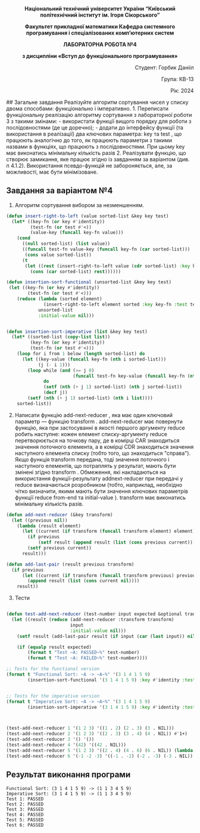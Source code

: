 <p align="center"><b>Національний технічний університет України “Київський політехнічний інститут ім. Ігоря Сікорського”</b></p>
<p align="center"><b>Факультет прикладної математики Кафедра системного програмування і спеціалізованих комп’ютерних систем</b></p>
<p align="center"><b>ЛАБОРАТОРНА РОБОТА №4</b></p>
<p align="center"><b>з дисципліни «Вступ до функціонального програмування»</b></p>

<div align="right">
    <p>Студент: Горбик Данііл</p>
    <p>Група: КВ-13</p>
    <p>Рік: 2024</p>
</div>
## Загальне завдання
Реалізуйте алгоритм сортування чисел у списку двома способами: функціонально і імперативно. 
1. Переписати функціональну реалізацію алгоритму сортування з лабораторної роботи 3 з такими змінами:
	- використати функції вищого порядку для роботи з послідовностями (де це доречно);
	- додати до інтерфейсу функції (та використання в реалізації) два ключових параметра: key та test , що працюють аналогічно до того, як працюють параметри з такими назвами в функціях, що працюють з послідовностями. При цьому key має виконатись мінімальну кількість разів
2. Реалізувати функцію, що створює замикання, яке працює згідно із завданням за варіантом (див. п 4.1.2). Використання псевдо-функцій не забороняється, але, за можливості, має бути мінімізоване.

## Завдання за варіантом №4

1. Алгоритм сортування вибором за незменшенням.

```lisp
(defun insert-right-to-left (value sorted-list &key key test)
  (let* ((key-fn (or key #'identity))
         (test-fn (or test #'<))
         (value-key (funcall key-fn value)))
    (cond
      ((null sorted-list) (list value))
      ((funcall test-fn value-key (funcall key-fn (car sorted-list)))
       (cons value sorted-list))
      (t
       (let ((rest (insert-right-to-left value (cdr sorted-list) :key key :test test)))
         (cons (car sorted-list) rest))))))

(defun insertion-sort-functional (unsorted-list &key key test)
 (let ((key-fn (or key #'identity))
        (test-fn (or test #'<)))
    (reduce (lambda (sorted element)
              (insert-right-to-left element sorted :key key-fn :test test-fn))
            unsorted-list
            :initial-value nil)))


(defun insertion-sort-imperative (list &key key test)
  (let* ((sorted-list (copy-list list))
         (key-fn (or key #'identity))
         (test-fn (or test #'<)))
    (loop for i from 1 below (length sorted-list) do
      (let ((key-value (funcall key-fn (nth i sorted-list)))
            (j (- i 1)))
        (loop while (and (>= j 0)
                         (funcall test-fn key-value (funcall key-fn (nth j sorted-list))))
              do
              (setf (nth (+ j 1) sorted-list) (nth j sorted-list))
              (decf j))
        (setf (nth (+ j 1) sorted-list) (nth i list))))
    sorted-list))

```

2. Написати функцію add-next-reducer , яка має один ключовий параметр — функцію transform . add-next-reducer має повернути функцію, яка при застосуванні в якості першого аргументу reduce робить наступне: кожен елемент списку-аргументу reduce перетворюється на точкову пару, де в комірці CAR знаходиться значення поточного елемента, а в комірці CDR знаходиться значення наступного елемента списку (тобто того, що знаходиться "справа"). Якщо функція transform передана, тоді значення поточного і наступного елементів, що потраплять у результат, мають бути змінені згідно transform . Обмеження, які накладаються на використання функції-результату addnext-reducer при передачі у reduce визначаються розробником (тобто, наприклад, необхідно чітко визначити, якими мають бути значення ключових параметрів функції reduce from-end та initial-value ). transform має виконатись мінімальну кількість разів.

```lisp
(defun add-next-reducer (&key transform)
  (let ((previous nil))
    (lambda (result element)
      (let ((current (if transform (funcall transform element) element)))
        (if previous
            (setf result (append result (list (cons previous current)))))
        (setf previous current))
      result)))

(defun add-last-pair (result previous transform)
  (if previous
      (let ((current (if transform (funcall transform previous) previous)))
        (append result (list (cons current nil))))
    result))

```

3. Тести

```lisp

(defun test-add-next-reducer (test-number input expected &optional transform)
  (let ((result (reduce (add-next-reducer :transform transform)
                        input
                        :initial-value nil)))
    (setf result (add-last-pair result (if input (car (last input)) nil) transform))

    (if (equalp result expected)
        (format t "Test ~A: PASSED~%" test-number)
        (format t "Test ~A: FAILED~%" test-number))))

;; Tests for the functional version
(format t "Functional Sort: ~A -> ~A~%" '(3 1 4 1 5 9)
        (insertion-sort-functional '(3 1 4 1 5 9) :key #'identity :test #'<))


;; Tests for the imperative version
(format t "Imperative Sort: ~A -> ~A~%" '(3 1 4 1 5 9)
        (insertion-sort-imperative '(3 1 4 1 5 9) :key #'identity :test #'<))



(test-add-next-reducer 1 '(1 2 3) '((1 . 2) (2 . 3) (3 . NIL)))
(test-add-next-reducer 2 '(1 2 3) '((2 . 3) (3 . 4) (4 . NIL)) #'1+)
(test-add-next-reducer 3 '() '())
(test-add-next-reducer 4 '(42) '((42 . NIL)))
(test-add-next-reducer 5 '(1 2 3) '((2 . 4) (4 . 6) (6 . NIL)) (lambda (x) (* 2 x)))
(test-add-next-reducer 6 '(-1 -2 -3) '((-1 . -2) (-2 . -3) (-3 . NIL)))

```

## Результат виконання програми

```
Functional Sort: (3 1 4 1 5 9) -> (1 1 3 4 5 9)
Imperative Sort: (3 1 4 1 5 9) -> (1 1 3 4 5 9)
Test 1: PASSED
Test 2: PASSED
Test 3: PASSED
Test 4: PASSED
Test 5: PASSED
Test 6: PASSED
```
